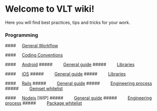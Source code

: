 # Welcome to VLT wiki!

Here you will find best practices, tips and tricks for your work.

### Programming

####&nbsp;&nbsp;&nbsp;&nbsp; [General Workflow](https://github.com/vltlabs/wiki/wiki/Android)

####&nbsp;&nbsp;&nbsp;&nbsp; [Coding Conventions](https://github.com/vltlabs/wiki/wiki/Coding-conventions)

####&nbsp;&nbsp;&nbsp;&nbsp; [Android](https://github.com/vltlabs/wiki/wiki/Android)
#####&nbsp;&nbsp;&nbsp;&nbsp;&nbsp;&nbsp;&nbsp;&nbsp; [General guide](https://github.com/vltlabs/wiki/wiki/Android1-General-Guide)
#####&nbsp;&nbsp;&nbsp;&nbsp;&nbsp;&nbsp;&nbsp;&nbsp; [Libraries](https://github.com/vltlabs/wiki/wiki/Android2-Libraries)

####&nbsp;&nbsp;&nbsp;&nbsp; [iOS](https://github.com/vltlabs/wiki/wiki/iOS)
#####&nbsp;&nbsp;&nbsp;&nbsp;&nbsp;&nbsp;&nbsp;&nbsp; [General guide](https://github.com/vltlabs/wiki/wiki/iOS1-General-Guide)
#####&nbsp;&nbsp;&nbsp;&nbsp;&nbsp;&nbsp;&nbsp;&nbsp; [Libraries](https://github.com/vltlabs/wiki/wiki/iOS2-Libraries)

####&nbsp;&nbsp;&nbsp;&nbsp; [Rails](https://github.com/vltlabs/wiki/wiki/Rails)
#####&nbsp;&nbsp;&nbsp;&nbsp;&nbsp;&nbsp;&nbsp;&nbsp; [General guide](https://github.com/vltlabs/wiki/wiki/Rails1-General-Guide)
#####&nbsp;&nbsp;&nbsp;&nbsp;&nbsp;&nbsp;&nbsp;&nbsp; [Engineering process](https://github.com/vltlabs/wiki/wiki/Rails2-Engineering-Process)
#####&nbsp;&nbsp;&nbsp;&nbsp;&nbsp;&nbsp;&nbsp;&nbsp; [Gemset whitelist](https://github.com/vltlabs/wiki/wiki/Rails3-Gemset-Whitelist)

####&nbsp;&nbsp;&nbsp;&nbsp; [Nodejs](https://github.com/vltlabs/wiki/wiki/Rails) [WIP]
#####&nbsp;&nbsp;&nbsp;&nbsp;&nbsp;&nbsp;&nbsp;&nbsp; [General guide](https://github.com/vltlabs/wiki/wiki/Rails1-General-Guide)
#####&nbsp;&nbsp;&nbsp;&nbsp;&nbsp;&nbsp;&nbsp;&nbsp; [Engineering process](https://github.com/vltlabs/wiki/wiki/Rails2-Engineering-Process)
#####&nbsp;&nbsp;&nbsp;&nbsp;&nbsp;&nbsp;&nbsp;&nbsp; [Package whitelist](https://github.com/vltlabs/wiki/wiki/Rails3-Gemset-Whitelist)

